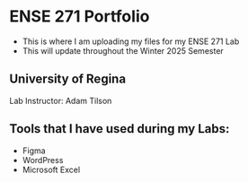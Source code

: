 # ENSE 271 Portfolio
- This is where I am uploading my files for my ENSE 271 Lab
- This will update throughout the Winter 2025 Semester

## University of Regina
Lab Instructor: Adam Tilson

## Tools that I have used during my Labs:
- Figma
- WordPress
- Microsoft Excel
